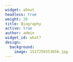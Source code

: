 ```yaml
---
widget: about
headless: true
weight: 20
title: Biography
active: true
author: admin
widget_id: what?
design:
  background:
    image: 1517256553656.jpg
---
```


